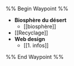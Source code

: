 %% Begin Waypoint %%
- **Biosphère du désert**
	- [[biosphère]]
- [[Recyclage]]
- **Web design**
	- [[1. infos]]

%% End Waypoint %%